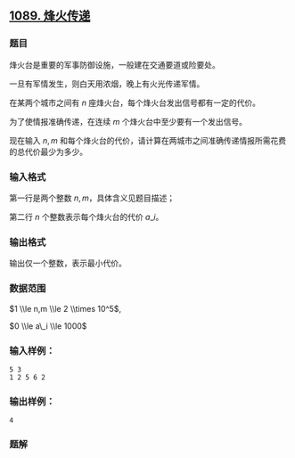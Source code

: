 ## [1089\. 烽火传递](https://www.acwing.com/problem/content/1091/)

### 题目

烽火台是重要的军事防御设施，一般建在交通要道或险要处。

一旦有军情发生，则白天用浓烟，晚上有火光传递军情。

在某两个城市之间有 $n$ 座烽火台，每个烽火台发出信号都有一定的代价。

为了使情报准确传递，在连续 $m$ 个烽火台中至少要有一个发出信号。

现在输入 $n,m$ 和每个烽火台的代价，请计算在两城市之间准确传递情报所需花费的总代价最少为多少。

### 输入格式

第一行是两个整数 $n,m$，具体含义见题目描述；

第二行 $n$ 个整数表示每个烽火台的代价 $a\_i$。

### 输出格式

输出仅一个整数，表示最小代价。

### 数据范围

$1 \\le n,m \\le 2 \\times 10^5$,

$0 \\le a\_i \\le 1000$

### 输入样例：

```
5 3
1 2 5 6 2
```

### 输出样例：

```
4
```

### 题解

